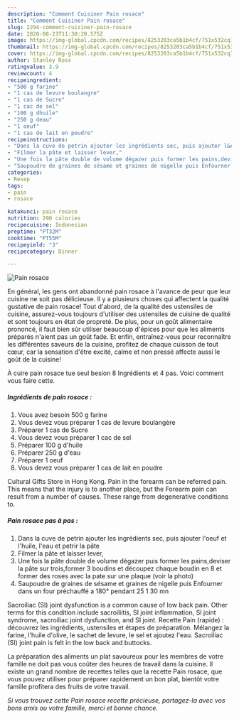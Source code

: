 ```yaml
---
description: "Comment Cuisiner Pain rosace"
title: "Comment Cuisiner Pain rosace"
slug: 2294-comment-cuisiner-pain-rosace
date: 2020-08-23T11:30:20.575Z
image: https://img-global.cpcdn.com/recipes/8253203ca5b1b4cf/751x532cq70/pain-rosace-photo-principale-de-la-recette.jpg
thumbnail: https://img-global.cpcdn.com/recipes/8253203ca5b1b4cf/751x532cq70/pain-rosace-photo-principale-de-la-recette.jpg
cover: https://img-global.cpcdn.com/recipes/8253203ca5b1b4cf/751x532cq70/pain-rosace-photo-principale-de-la-recette.jpg
author: Stanley Ross
ratingvalue: 3.9
reviewcount: 4
recipeingredient:
- "500 g farine"
- "1 cas de levure boulangre"
- "1 cas de Sucre"
- "1 cac de sel"
- "100 g dhuile"
- "250 g deau"
- "1 oeuf"
- "1 cas de lait en poudre"
recipeinstructions:
- "Dans la cuve de petrin ajouter les ingrédients sec, puis ajouter l&#39;oeuf et l&#39;huile, l&#39;eau et petrir la pâte"
- "Filmer la pâte et laisser lever,"
- "Une fois la pâte double de volume dégazer puis former les pains,deviser la pâte sur trois,former 3 boudins et découpez chaque boudin en 8 et former des roses avec la pate sur une plaque (voir la photo)"
- "Saupoudre de graines de sésame et graines de nigelle puis Enfourner dans un four préchauffé a 180° pendant 25 1 30 mn"
categories:
- Resep
tags:
- pain
- rosace

katakunci: pain rosace 
nutrition: 290 calories
recipecuisine: Indonesian
preptime: "PT32M"
cooktime: "PT55M"
recipeyield: "3"
recipecategory: Dinner

---
```



![Pain rosace](https://img-global.cpcdn.com/recipes/8253203ca5b1b4cf/751x532cq70/pain-rosace-photo-principale-de-la-recette.jpg)

En général, les gens ont abandonné pain rosace à l'avance de peur que leur cuisine ne soit pas délicieuse. Il y a plusieurs choses qui affectent la qualité gustative de pain rosace! Tout d'abord, de la qualité des ustensiles de cuisine, assurez-vous toujours d'utiliser des ustensiles de cuisine de qualité et sont toujours en état de propreté. De plus, pour un goût alimentaire prononcé, il faut bien sûr utiliser beaucoup d'épices pour que les aliments préparés n'aient pas un goût fade. Et enfin, entraînez-vous pour reconnaître les différentes saveurs de la cuisine, profitez de chaque cuisson de tout cœur, car la sensation d'être excité, calme et non pressé affecte aussi le goût de la cuisine!

<!--inarticleads1-->

À cuire pain rosace tue seul besion 8 Ingrédients et 4 pas. Voici comment vous faire cette.

##### Ingrédients de pain rosace :

1. Vous avez besoin 500 g farine
1. Vous devez vous préparer 1 cas de levure boulangère
1. Préparer 1 cas de Sucre
1. Vous devez vous préparer 1 cac de sel
1. Préparer 100 g d&#39;huile
1. Préparer 250 g d&#39;eau
1. Préparer 1 oeuf
1. Vous devez vous préparer 1 cas de lait en poudre


Cultural Gifts Store in Hong Kong. Pain in the forearm can be referred pain. This means that the injury is to another place, but the Forearm pain can result from a number of causes. These range from degenerative conditions to. 

<!--inarticleads2-->

##### Pain rosace pas à pas :

1. Dans la cuve de petrin ajouter les ingrédients sec, puis ajouter l&#39;oeuf et l&#39;huile, l&#39;eau et petrir la pâte
1. Filmer la pâte et laisser lever,
1. Une fois la pâte double de volume dégazer puis former les pains,deviser la pâte sur trois,former 3 boudins et découpez chaque boudin en 8 et former des roses avec la pate sur une plaque (voir la photo)
1. Saupoudre de graines de sésame et graines de nigelle puis Enfourner dans un four préchauffé a 180° pendant 25 1 30 mn


Sacroiliac (SI) joint dysfunction is a common cause of low back pain. Other terms for this condition include sacroiliitis, SI joint inflammation, SI joint syndrome, sacroiliac joint dysfunction, and SI joint. Recette Pain (rapide) : découvrez les ingrédients, ustensiles et étapes de préparation. Mélangez la farine, l&#39;huile d&#39;olive, le sachet de levure, le sel et ajoutez l&#39;eau. Sacroiliac (SI) joint pain is felt in the low back and buttocks. 

<!--inarticleads1-->

<p>
La préparation des aliments un plat savoureux pour les membres de votre famille ne doit pas vous coûter des heures de travail dans la cuisine. Il existe un grand nombre de recettes telles que la recette Pain rosace, que vous pouvez utiliser pour préparer rapidement un bon plat, bientôt votre famille profitera des fruits de votre travail.
</p>

<p>
<i>Si vous trouvez cette Pain rosace recette précieuse, partagez-la avec vos bons amis ou votre famille, merci et bonne chance.</i>
</p>

